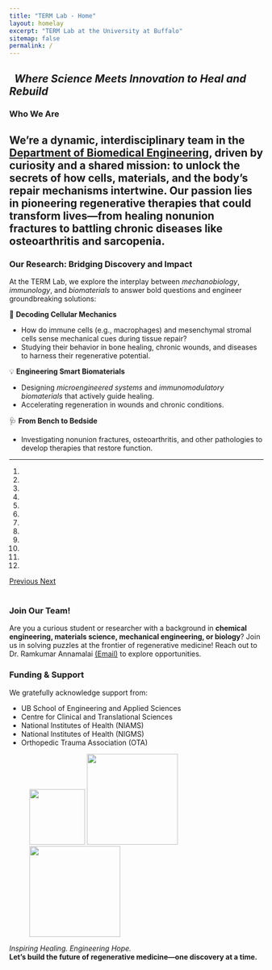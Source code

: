 ```yaml
---
title: "TERM Lab - Home"
layout: homelay
excerpt: "TERM Lab at the University at Buffalo"
sitemap: false
permalink: /
---
```

&nbsp;
*Where Science Meets Innovation to Heal and Rebuild*  
---
### **Who We Are**  
We’re a dynamic, interdisciplinary team in the [**Department of Biomedical Engineering**](https://engineering.buffalo.edu/bme.html), driven by curiosity and a shared mission: to unlock the secrets of how cells, materials, and the body’s repair mechanisms intertwine. Our passion lies in pioneering regenerative therapies that could transform lives—from healing nonunion fractures to battling chronic diseases like osteoarthritis and sarcopenia.
---
### **Our Research: Bridging Discovery and Impact**  
At the TERM Lab, we explore the interplay between *mechanobiology*, *immunology*, and *biomaterials* to answer bold questions and engineer groundbreaking solutions:  

🔬 **Decoding Cellular Mechanics**  
- How do immune cells (e.g., macrophages) and mesenchymal stromal cells sense mechanical cues during tissue repair?  
- Studying their behavior in bone healing, chronic wounds, and diseases to harness their regenerative potential.  

💡 **Engineering Smart Biomaterials**  
- Designing *microengineered systems* and *immunomodulatory biomaterials* that actively guide healing.  
- Accelerating regeneration in wounds and chronic conditions.  

🩺 **From Bench to Bedside**  
- Investigating nonunion fractures, osteoarthritis, and other pathologies to develop therapies that restore function.

---
<div markdown="0" id="carousel" class="carousel slide" data-ride="carousel" data-interval="5000" data-pause="hover" >
    <!-- Menu -->
    <ol class="carousel-indicators">
        <li data-target="#carousel" data-slide-to="0" class="active"></li>
        <li data-target="#carousel" data-slide-to="1"></li>
        <li data-target="#carousel" data-slide-to="2"></li>
        <li data-target="#carousel" data-slide-to="3"></li>
        <li data-target="#carousel" data-slide-to="4"></li>
        <li data-target="#carousel" data-slide-to="5"></li>
        <li data-target="#carousel" data-slide-to="6"></li>
        <li data-target="#carousel" data-slide-to="7"></li>
        <li data-target="#carousel" data-slide-to="8"></li>
        <li data-target="#carousel" data-slide-to="9"></li>
        <li data-target="#carousel" data-slide-to="10"></li>
        <li data-target="#carousel" data-slide-to="11"></li>
    </ol>

  <a class="left carousel-control" href="#carousel" role="button" data-slide="prev">
    <span class="glyphicon glyphicon-chevron-left" aria-hidden="true"></span>
    <span class="sr-only">Previous</span>
  </a>
  <a class="right carousel-control" href="#carousel" role="button" data-slide="next">
    <span class="glyphicon glyphicon-chevron-right" aria-hidden="true"></span>
    <span class="sr-only">Next</span>
  </a>
</div>&nbsp;

### **Join Our Team!**  
Are you a curious student or researcher with a background in **chemical engineering, materials science, mechanical engineering, or biology**? Join us in solving puzzles at the frontier of regenerative medicine! Reach out to Dr. Ramkumar Annamalai [(Email)](mailto:ramkumar.suny@gmail.com) to explore opportunities.

### **Funding & Support**  
We gratefully acknowledge support from:  
- UB School of Engineering and Applied Sciences
- Centre for Clinical and Translational Sciences 
- National Institutes of Health (NIAMS)
- National Institutes of Health (NIGMS)
- Orthopedic Trauma Association (OTA)

<figure class="fourth">
  <img src="{{ site.url }}{{ site.baseurl }}/images/logopic/NIGMS.jpg" style="width: 110px">
  <img src="{{ site.url }}{{ site.baseurl }}/images/logopic/ota.png" style="width: 180px">
  <img src="{{ site.url }}{{ site.baseurl }}/images/logopic/NIAMS2.jpg" style="width: 180px">

</figure>

*Inspiring Healing. Engineering Hope.*  
**Let’s build the future of regenerative medicine—one discovery at a time.**  